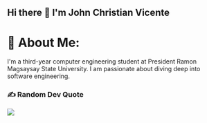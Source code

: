 ## Hi there 👋 I'm John Christian Vicente

# 💫 About Me:
I'm a third-year computer engineering student at President Ramon Magsaysay State University. I am passionate about diving deep into software engineering.

### ✍️ Random Dev Quote
![](https://quotes-github-readme.vercel.app/api?type=horizontal&theme=dark)

<!-- Proudly created with GPRM ( https://gprm.itsvg.in ) -->
